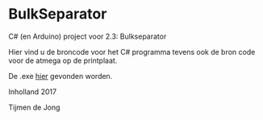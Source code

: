 # BulkSeparator

C# (en Arduino) project voor 2.3: Bulkseparator 

Hier vind u de broncode voor het C# programma tevens ook de bron code voor de atmega op de printplaat.

De .exe [hier](https://github.com/tiplg/BulkSeparator/blob/master/Bulkseperator/bin/Release/Bulkseperator.exe) gevonden worden.

Inholland 2017

Tijmen de Jong
